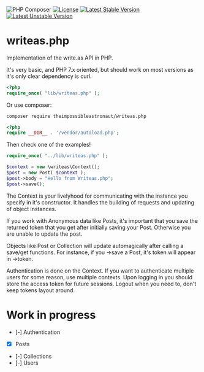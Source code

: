 ![PHP Composer](https://github.com/theimpossibleastronaut/writeas.php/workflows/PHP%20Composer/badge.svg)
[![License](https://poser.pugx.org/theimpossibleastronaut/writeas.php/license)](https://packagist.org/packages/theimpossibleastronaut/write.as)
[![Latest Stable Version](https://poser.pugx.org/theimpossibleastronaut/writeas.php/v/stable)](https://packagist.org/packages/theimpossibleastronaut/write.as)
[![Latest Unstable Version](https://poser.pugx.org/theimpossibleastronaut/writeas.php/v/unstable)](https://packagist.org/packages/theimpossibleastronaut/write.as)

# writeas.php
Implementation of the write.as API in PHP.

It's very basic, and PHP 7.x oriented, but should work on most versions as it's
only clear dependency is curl.

```php
<?php
require_once( "lib/writeas.php" );
```

Or use composer:

```bash
composer require theimpossibleastronaut/writeas.php
```

```php
<?php
require __DIR__ . '/vendor/autoload.php';
```

Then check one of the examples!

```php
require_once( "../lib/writeas.php" );

$context = new \writeas\Context();
$post = new Post( $context );
$post->body = "Hello from Writeas.php";
$post->save();
```

The Context is your livelyhood for communicating with the instance you specify in it's constructor. It handles the building of requests and updating of object instances.

If you work with Anonymous data like Posts, it's important that you save the returned token that you get after initially saving your Post. Otherwise you are unable to update the post.

Objects like Post or Collection will update automagically after calling a save/get functions. For instance, if you ->save a Post, it's token will appear in ->token.

Authentication is done on the Context. If you want to authenticate multiple users for some reason, use multiple contexts. Upon logging in you should store the access token for future sessions. Logout when you need to, don't keep tokens layout around.

# Work in progress

- [-] Authentication
- [x] Posts
- [-] Collections
- [-] Users
